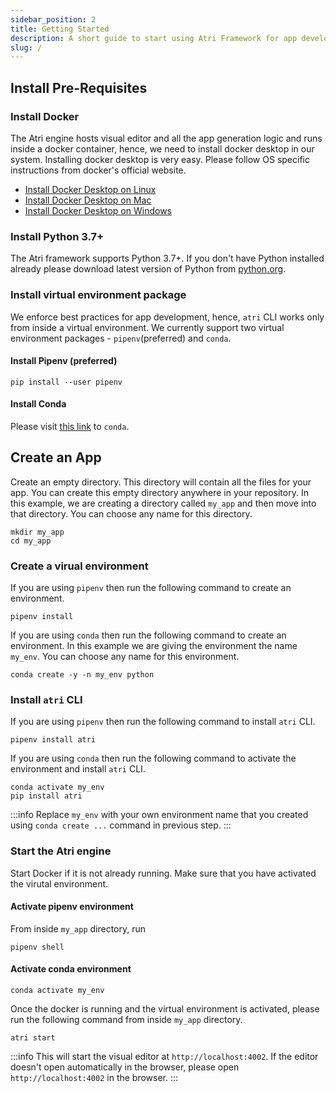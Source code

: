 ```yaml
---
sidebar_position: 2
title: Getting Started
description: A short guide to start using Atri Framework for app development
slug: /
---
```


## Install Pre-Requisites

### Install Docker

The Atri engine hosts visual editor and all the app generation logic and runs inside a docker container, hence, we need to install docker desktop in our system. Installing docker desktop is very easy. Please follow OS specific instructions from docker's official website.

-   [Install Docker Desktop on Linux](https://docs.docker.com/desktop/install/linux-install/)
-   [Install Docker Desktop on Mac](https://docs.docker.com/desktop/install/mac-install/)
-   [Install Docker Desktop on Windows](https://docs.docker.com/desktop/install/windows-install/)

### Install Python 3.7+

The Atri framework supports Python 3.7+. If you don't have Python installed already please download latest version of Python from [python.org](https://www.python.org/downloads/).

### Install virtual environment package

We enforce best practices for app development, hence, `atri` CLI works only from inside a virtual environment. We currently support two virtual environment packages - `pipenv`(preferred) and `conda`.

#### Install Pipenv (preferred)

```
pip install --user pipenv
```

#### Install Conda

Please visit [this link](https://docs.conda.io/projects/conda/en/latest/user-guide/install/index.html#regular-installation) to `conda`.

## Create an App

Create an empty directory. This directory will contain all the files for your app. You can create this empty directory anywhere in your repository. In this example, we are creating a directory called `my_app` and then move into that directory. You can choose any name for this directory.

```
mkdir my_app
cd my_app
```

### Create a virual environment

If you are using `pipenv` then run the following command to create an environment.

```
pipenv install
```

If you are using `conda` then run the following command to create an environment. In this example we are giving the environment the name `my_env`. You can choose any name for this environment.

```
conda create -y -n my_env python
```

### Install `atri` CLI

If you are using `pipenv` then run the following command to install `atri` CLI.

```
pipenv install atri
```

If you are using `conda` then run the following command to activate the environment and install `atri` CLI.

```
conda activate my_env
pip install atri
```

:::info
Replace `my_env` with your own environment name that you created using `conda create ...` command in previous step.
:::

### Start the Atri engine

Start Docker if it is not already running. Make sure that you have activated the virutal environment.

#### Activate pipenv environment

From inside `my_app` directory, run

```
pipenv shell
```

#### Activate conda environment

```
conda activate my_env
```

Once the docker is running and the virtual environment is activated, please run the following command from inside `my_app` directory.

```
atri start
```

:::info
This will start the visual editor at `http://localhost:4002`. If the editor doesn't open automatically in the browser, please open `http://localhost:4002` in the browser.
:::
